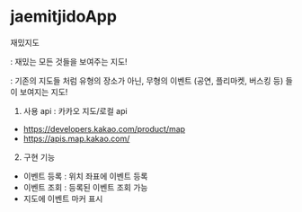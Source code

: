 # jaemitjidoApp

재밌지도

: 재밌는 모든 것들을 보여주는 지도!

: 기존의 지도들 처럼 유형의 장소가 아닌,
  무형의 이벤트 (공연, 플리마켓, 버스킹 등) 들이 보여지는 지도!

1. 사용 api : 카카오 지도/로컬 api
 - https://developers.kakao.com/product/map
 - https://apis.map.kakao.com/

2. 구현 기능 
 - 이벤트 등록 : 위치 좌표에 이벤트 등록
 - 이벤트 조회 : 등록된 이벤트 조회 가능 
 - 지도에 이벤트 마커 표시 
